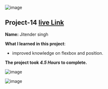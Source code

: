 ![image](https://img.shields.io/badge/project-14-red)

## Project-14  [live Link](https://myname-arthur.netlify.app/)

**Name:** Jitender singh

**What I learned in this project**:

  - improved knowledge on flexbox and position.


**The project took ***4.5 Hours*** to complete.** 

![image](https://img.shields.io/badge/INeuron-LearnCodeOnline-brightgreen)

![image](https://img.shields.io/badge/Full%20stack%20JS%20bootcamp-Hitesh%20Chaudhary-lightgrey)

